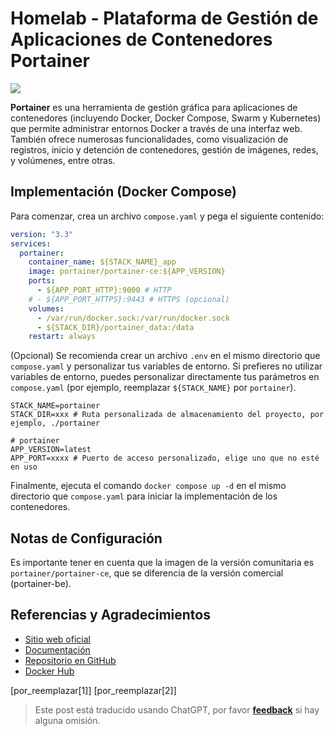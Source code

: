 # Homelab - Plataforma de Gestión de Aplicaciones de Contenedores Portainer

![](https://img.wiki-power.com/d/wiki-media/img/202304111545899.png)

**Portainer** es una herramienta de gestión gráfica para aplicaciones de contenedores (incluyendo Docker, Docker Compose, Swarm y Kubernetes) que permite administrar entornos Docker a través de una interfaz web. También ofrece numerosas funcionalidades, como visualización de registros, inicio y detención de contenedores, gestión de imágenes, redes, y volúmenes, entre otras.

## Implementación (Docker Compose)

Para comenzar, crea un archivo `compose.yaml` y pega el siguiente contenido:

```yaml title="compose.yaml"
version: "3.3"
services:
  portainer:
    container_name: ${STACK_NAME}_app
    image: portainer/portainer-ce:${APP_VERSION}
    ports:
      - ${APP_PORT_HTTP}:9000 # HTTP
    # - ${APP_PORT_HTTPS}:9443 # HTTPS (opcional)
    volumes:
      - /var/run/docker.sock:/var/run/docker.sock
      - ${STACK_DIR}/portainer_data:/data
    restart: always
```

(Opcional) Se recomienda crear un archivo `.env` en el mismo directorio que `compose.yaml` y personalizar tus variables de entorno. Si prefieres no utilizar variables de entorno, puedes personalizar directamente tus parámetros en `compose.yaml` (por ejemplo, reemplazar `${STACK_NAME}` por `portainer`).

```dotenv title=".env"
STACK_NAME=portainer
STACK_DIR=xxx # Ruta personalizada de almacenamiento del proyecto, por ejemplo, ./portainer

# portainer
APP_VERSION=latest
APP_PORT=xxxx # Puerto de acceso personalizado, elige uno que no esté en uso
```

Finalmente, ejecuta el comando `docker compose up -d` en el mismo directorio que `compose.yaml` para iniciar la implementación de los contenedores.

## Notas de Configuración

Es importante tener en cuenta que la imagen de la versión comunitaria es `portainer/portainer-ce`, que se diferencia de la versión comercial (portainer-be).

## Referencias y Agradecimientos

- [Sitio web oficial](https://www.portainer.io/)
- [Documentación](https://docs.portainer.io/)
- [Repositorio en GitHub](https://github.com/portainer/portainer)
- [Docker Hub](https://hub.docker.com/r/portainer/portainer-ce)

[por_reemplazar[1]]
[por_reemplazar[2]]

> Este post está traducido usando ChatGPT, por favor [**feedback**](https://github.com/linyuxuanlin/Wiki_MkDocs/issues/new) si hay alguna omisión.